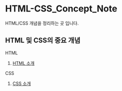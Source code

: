 # HTML-CSS_Concept_Note

HTML/CSS 개념을 정리하는 곳 입니다.

## HTML 및 CSS의 중요 개념

HTML

1. [HTML 소개](https://github.com/tinskyblue/HTML-CSS_Concept_Note/blob/master/concept_Note/HTML_introduce.md)

CSS

1. [CSS 소개](https://github.com/tinskyblue/HTML-CSS_Concept_Note/blob/master/concept_Note/CSS_introduce.md)
